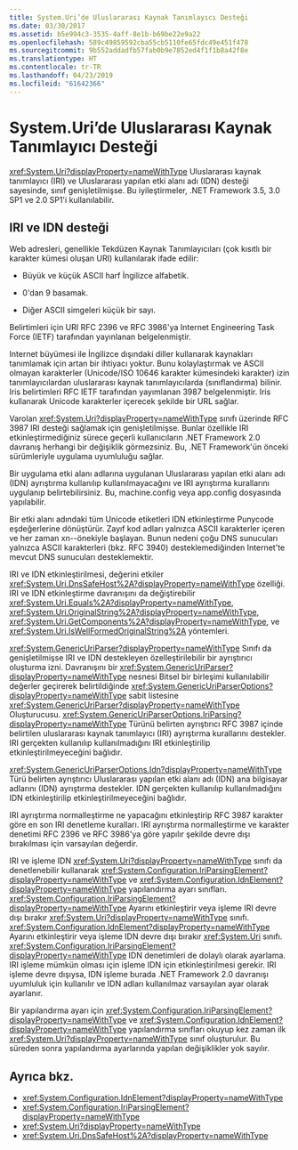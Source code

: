 ```yaml
---
title: System.Uri’de Uluslararası Kaynak Tanımlayıcı Desteği
ms.date: 03/30/2017
ms.assetid: b5e994c3-3535-4aff-8e1b-b69be22e9a22
ms.openlocfilehash: 589c49859592cba55cb5110fe65fdc49e451f478
ms.sourcegitcommit: 9b552addadfb57fab0b9e7852ed4f1f1b8a42f8e
ms.translationtype: HT
ms.contentlocale: tr-TR
ms.lasthandoff: 04/23/2019
ms.locfileid: "61642366"
---
```

# <a name="international-resource-identifier-support-in-systemuri"></a>System.Uri’de Uluslararası Kaynak Tanımlayıcı Desteği
<xref:System.Uri?displayProperty=nameWithType> Uluslararası kaynak tanımlayıcı (IRI) ve Uluslararası yapılan etki alanı adı (IDN) desteği sayesinde, sınıf genişletilmişse. Bu iyileştirmeler, .NET Framework 3.5, 3.0 SP1 ve 2.0 SP1'i kullanılabilir.  
  
## <a name="iri-and-idn-support"></a>IRI ve IDN desteği  
 Web adresleri, genellikle Tekdüzen Kaynak Tanımlayıcıları (çok kısıtlı bir karakter kümesi oluşan URI) kullanılarak ifade edilir:  
  
- Büyük ve küçük ASCII harf İngilizce alfabetik.  
  
- 0'dan 9 basamak.  
  
- Diğer ASCII simgeleri küçük bir sayı.  
  
 Belirtimleri için URI RFC 2396 ve RFC 3986'ya Internet Engineering Task Force (IETF) tarafından yayınlanan belgelenmiştir.  
  
 Internet büyümesi ile İngilizce dışındaki diller kullanarak kaynakları tanımlamak için artan bir ihtiyacı yoktur. Bunu kolaylaştırmak ve ASCII olmayan karakterler (Unicode/ISO 10646 karakter kümesindeki karakter) izin tanımlayıcılardan uluslararası kaynak tanımlayıcılarda (sınıflandırma) bilinir. Iris belirtimleri RFC IETF tarafından yayımlanan 3987 belgelenmiştir. Iris kullanarak Unicode karakterler içerecek şekilde bir URL sağlar.  
  
 Varolan <xref:System.Uri?displayProperty=nameWithType> sınıfı üzerinde RFC 3987 IRI desteği sağlamak için genişletilmişse. Bunlar özellikle IRI etkinleştirmediğiniz sürece geçerli kullanıcıların .NET Framework 2.0 davranış herhangi bir değişiklik görmezsiniz. Bu, .NET Framework'ün önceki sürümleriyle uygulama uyumluluğu sağlar.  
  
 Bir uygulama etki alanı adlarına uygulanan Uluslararası yapılan etki alanı adı (IDN) ayrıştırma kullanılıp kullanılmayacağını ve IRI ayrıştırma kurallarını uygulanıp belirtebilirsiniz. Bu, machine.config veya app.config dosyasında yapılabilir.  
  
 Bir etki alanı adındaki tüm Unicode etiketleri IDN etkinleştirme Punycode eşdeğerlerine dönüştürür. Zayıf kod adları yalnızca ASCII karakterler içeren ve her zaman xn--önekiyle başlayan. Bunun nedeni çoğu DNS sunucuları yalnızca ASCII karakterleri (bkz. RFC 3940) desteklemediğinden Internet'te mevcut DNS sunucuları desteklemektir.  
  
 IRI ve IDN etkinleştirilmesi, değerini etkiler <xref:System.Uri.DnsSafeHost%2A?displayProperty=nameWithType> özelliği. IRI ve IDN etkinleştirme davranışını da değiştirebilir <xref:System.Uri.Equals%2A?displayProperty=nameWithType>, <xref:System.Uri.OriginalString%2A?displayProperty=nameWithType>, <xref:System.Uri.GetComponents%2A?displayProperty=nameWithType>, ve <xref:System.Uri.IsWellFormedOriginalString%2A> yöntemleri.  
  
 <xref:System.GenericUriParser?displayProperty=nameWithType> Sınıfı da genişletilmişse IRI ve IDN destekleyen özelleştirilebilir bir ayrıştırıcı oluşturma izni. Davranışını bir <xref:System.GenericUriParser?displayProperty=nameWithType> nesnesi Bitsel bir birleşimi kullanılabilir değerler geçirerek belirtildiğinde <xref:System.GenericUriParserOptions?displayProperty=nameWithType> sabit listesine <xref:System.GenericUriParser?displayProperty=nameWithType> Oluşturucusu. <xref:System.GenericUriParserOptions.IriParsing?displayProperty=nameWithType> Türünü belirten ayrıştırıcı RFC 3987 içinde belirtilen uluslararası kaynak tanımlayıcı (IRI) ayrıştırma kurallarını destekler. IRI gerçekten kullanılıp kullanılmadığını IRI etkinleştirilip etkinleştirilmeyeceğini bağlıdır.  
  
 <xref:System.GenericUriParserOptions.Idn?displayProperty=nameWithType> Türü belirten ayrıştırıcı Uluslararası yapılan etki alanı adı (IDN) ana bilgisayar adlarını (IDN) ayrıştırma destekler. IDN gerçekten kullanılıp kullanılmadığını IDN etkinleştirilip etkinleştirilmeyeceğini bağlıdır.  
  
 IRI ayrıştırma normalleştirme ne yapacağını etkinleştirip RFC 3987 karakter göre en son IRI denetleme kuralları. IRI ayrıştırma normalleştirme ve karakter denetimi RFC 2396 ve RFC 3986'ya göre yapılır şekilde devre dışı bırakılması için varsayılan değerdir.  
  
 IRI ve işleme IDN <xref:System.Uri?displayProperty=nameWithType> sınıfı da denetlenebilir kullanarak <xref:System.Configuration.IriParsingElement?displayProperty=nameWithType> ve <xref:System.Configuration.IdnElement?displayProperty=nameWithType> yapılandırma ayarı sınıfları. <xref:System.Configuration.IriParsingElement?displayProperty=nameWithType> Ayarını etkinleştirir veya işleme IRI devre dışı bırakır <xref:System.Uri?displayProperty=nameWithType> sınıfı. <xref:System.Configuration.IdnElement?displayProperty=nameWithType> Ayarını etkinleştirir veya işleme IDN devre dışı bırakır <xref:System.Uri> sınıfı. <xref:System.Configuration.IriParsingElement?displayProperty=nameWithType> IDN denetimleri de dolaylı olarak ayarlama. IRI işleme mümkün olması için işleme IDN için etkinleştirilmesi gerekir. IRI işleme devre dışıysa, IDN işleme burada .NET Framework 2.0 davranışı uyumluluk için kullanılır ve IDN adları kullanılmaz varsayılan ayar olarak ayarlanır.  
  
 Bir yapılandırma ayarı için <xref:System.Configuration.IriParsingElement?displayProperty=nameWithType> ve <xref:System.Configuration.IdnElement?displayProperty=nameWithType> yapılandırma sınıfları okuyup kez zaman ilk <xref:System.Uri?displayProperty=nameWithType> sınıf oluşturulur. Bu süreden sonra yapılandırma ayarlarında yapılan değişiklikler yok sayılır.  
  
## <a name="see-also"></a>Ayrıca bkz.

- <xref:System.Configuration.IdnElement?displayProperty=nameWithType>
- <xref:System.Configuration.IriParsingElement?displayProperty=nameWithType>
- <xref:System.Uri?displayProperty=nameWithType>
- <xref:System.Uri.DnsSafeHost%2A?displayProperty=nameWithType>

